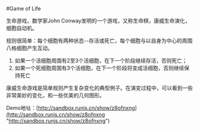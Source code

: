#Game of Life

生命游戏，数学家John Conway发明的一个游戏，又称生命棋，康威生命演化，细胞自动机。

规则很简单：每个细胞有两种状态--存活或死亡，每个细胞与以自身为中心的周围八格细胞产生互动。

1. 如果一个活细胞周围有2至3个活细胞，在下一个阶段继续存活，否则死亡；
2. 如果一个死细胞周围有3个活细胞，在下一个阶段将变成活细胞，否则继续保持死亡

康威生命游戏是简单规则产生复杂变化的典型例子。在演变过程中，可以看到一些非常美妙的变化，和一些优美的几何图形。

Demo地址：[http://sandbox.runjs.cn/show/z8ofnxng](http://sandbox.runjs.cn/show/z8ofnxng "http://sandbox.runjs.cn/show/z8ofnxng")